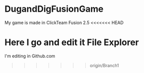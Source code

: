 # DugandDigFusionGame
My game is made in ClickTeam Fusion 2.5
<<<<<<< HEAD

Here I go and edit it File Explorer
=======
I'm editing in Github.com
>>>>>>> origin/Branch1
